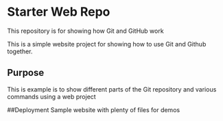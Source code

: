 # Starter Web Repo

This repository is for showing how Git and GitHub work

This is a simple website project for showing how to use Git and Github together.
## Purpose

This is example is to show different parts of the Git repository and various commands using a web project

##Deployment
Sample website with plenty of files for demos
